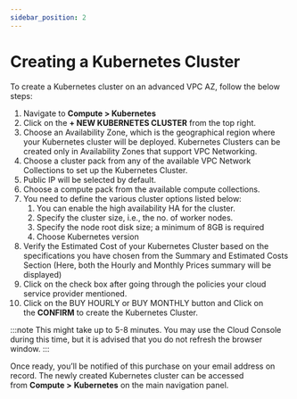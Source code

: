 ```yaml
---
sidebar_position: 2
---
```

# Creating a Kubernetes Cluster

To create a Kubernetes cluster on an advanced VPC AZ, follow the below steps:

1. Navigate to **Compute > Kubernetes** 
2. Click on the **+ NEW KUBERNETES CLUSTER** from the top right.
3. Choose an Availability Zone, which is the geographical region where your Kubernetes cluster will be deployed. Kubernetes Clusters can be created only in Availability Zones that support VPC Networking.
4. Choose a cluster pack from any of the available VPC Network Collections to set up the Kubernetes Cluster.
5. Public IP will be selected by default.
6. Choose a compute pack from the available compute collections.
7. You need to define the various cluster options listed below:
    1. You can enable the high availability HA for the cluster.
    2. Specify the cluster size, i.e., the no. of worker nodes. 
    3. Specify the node root disk size; a minimum of 8GB is required 
    4. Choose Kubernetes version
8. Verify the Estimated Cost of your Kubernetes Cluster based on the specifications you have chosen from the Summary and Estimated Costs Section (Here, both the Hourly and Monthly Prices summary will be displayed)
9. Click on the check box after going through the policies your cloud service provider mentioned.
10. Click on the BUY HOURLY or BUY MONTHLY button and Click on the **CONFIRM** to create the Kubernetes Cluster.

:::note
This might take up to 5-8 minutes. You may use the Cloud Console during this time, but it is advised that you do not refresh the browser window.
:::

Once ready, you’ll be notified of this purchase on your email address on record. The newly created Kubernetes cluster can be accessed from **Compute >** **Kubernetes** on the main navigation panel.
